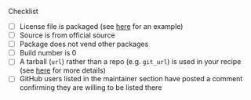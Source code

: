 <!--
Thank you very much for putting in this recipe PR!

This repository is very active, so if you need help with
a PR or once it's ready for review, please let the right people know.
There are language-specific teams for reviewing recipes.

Currently available teams are:
- python `@conda-forge/help-python`
- python/c hybrid `@conda-forge/help-python-c`
- r `@conda-forge/help-r`
- java `@conda-forge/help-java`
- nodejs `@conda-forge/help-nodejs`
- c/c++ `@conda-forge/help-c-cpp`
- perl `@conda-forge/help-perl`
- Julia `@conda-forge/help-julia`

If your PR doesn't fall into those categories please contact
the full review team `@conda-forge/staged-recipes`.

Due to GitHub limitations first time contributors to conda-forge are unable
to ping these teams.
Consider asking on our [Gitter channel](https://gitter.im/conda-forge/conda-forge.github.io)
if your recipe isn't reviewed promptly.
-->

Checklist

- [ ] License file is packaged (see [here](https://github.com/conda-forge/staged-recipes/blob/master/recipes/example/meta.yaml#L57-L66) for an example)
- [ ] Source is from official source
- [ ] Package does not vend other packages
- [ ] Build number is 0
- [ ] A tarball (`url`) rather than a repo (e.g. `git_url`) is used in your
      recipe (see
      [here](https://conda-forge.org/docs/maintainer/adding_pkgs.html#build-from-tarballs-not-repos)
      for more details)
- [ ] GitHub users listed in the maintainer section have posted a comment confirming they are willing to be listed there
